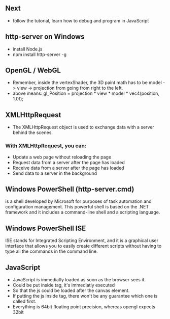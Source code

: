 ## Next
* follow the tutorial, learn how to debug and program in JavaScript

## http-server on Windows
* install Node.js
* npm install http-server -g


## OpenGL / WebGL
* Remember, inside the vertexShader, the 3D paint math has to be model -> view -> projection from going from right to the left.
* above means:     gl_Position = projection * view * model * vec4(position, 1.0f);


## XMLHttpRequest
* The XMLHttpRequest object is used to exchange data with a server behind the scenes.

### With XMLHttpRequest, you can:
* Update a web page without reloading the page
* Request data from a server after the page has loaded
* Receive data from a server after the page has loaded
* Send data to a server in the background

## Windows PowerShell (http-server.cmd)
is a shell developed by Microsoft for purposes of task automation and configuration management. This powerful shell is based on the .NET framework and it includes a command-line shell and a scripting language.

## Windows PowerShell ISE
ISE stands for Integrated Scripting Environment, and it is a graphical user interface that allows you to easily create different scripts without having to type all the commands in the command line.



## JavaScript
* JavaScript is immediatly loaded as soon as the browser sees it.
* Could be put inside <body> tag, it's immediatly executed
* So that the js could be loaded after the canvas element.
* If putting the js inside <head> tag, there won't be any guarantee which one is called first.
* Everything is 64bit floating point precision, whereas opengl expects 32bit




